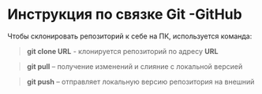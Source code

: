 # Инструкция по связке Git -GitHub

Чтобы склонировать репозиторий к себе на ПК, используется команда: 
>**git clone URL** - клонируется репозиторий по адресу **URL**

>**git pull** – получение изменений и слияние с локальной версией

>**git push** – отправляет локальную версию репозитория на внешний
